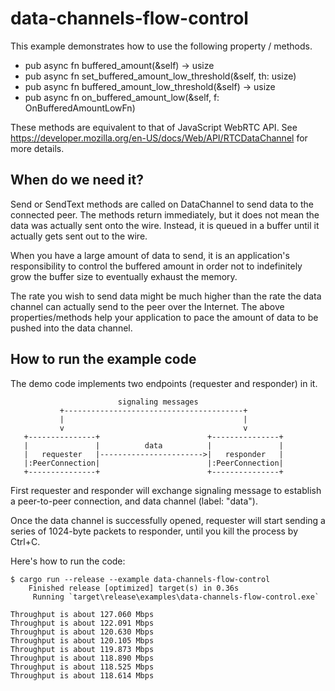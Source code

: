 # data-channels-flow-control

This example demonstrates how to use the following property / methods.

* pub async fn buffered_amount(&self) -> usize
* pub async fn set_buffered_amount_low_threshold(&self, th: usize)
* pub async fn buffered_amount_low_threshold(&self) -> usize
* pub async fn on_buffered_amount_low(&self, f: OnBufferedAmountLowFn)

These methods are equivalent to that of JavaScript WebRTC API.
See <https://developer.mozilla.org/en-US/docs/Web/API/RTCDataChannel> for more details.

## When do we need it?

Send or SendText methods are called on DataChannel to send data to the connected peer.
The methods return immediately, but it does not mean the data was actually sent onto
the wire. Instead, it is queued in a buffer until it actually gets sent out to the wire.

When you have a large amount of data to send, it is an application's responsibility to
control the buffered amount in order not to indefinitely grow the buffer size to eventually
exhaust the memory.

The rate you wish to send data might be much higher than the rate the data channel can
actually send to the peer over the Internet. The above properties/methods help your
application to pace the amount of data to be pushed into the data channel.

## How to run the example code

The demo code implements two endpoints (requester and responder) in it.

```plain
                        signaling messages
           +----------------------------------------+
           |                                        |
           v                                        v
   +---------------+                        +---------------+
   |               |          data          |               |
   |   requester   |----------------------->|   responder   |
   |:PeerConnection|                        |:PeerConnection|
   +---------------+                        +---------------+
```

First requester and responder will exchange signaling message to establish a peer-to-peer
connection, and data channel (label: "data").

Once the data channel is successfully opened, requester will start sending a series of
1024-byte packets to responder, until you kill the process by Ctrl+С.

Here's how to run the code:

```shell
$ cargo run --release --example data-channels-flow-control
    Finished release [optimized] target(s) in 0.36s
     Running `target\release\examples\data-channels-flow-control.exe`

Throughput is about 127.060 Mbps
Throughput is about 122.091 Mbps
Throughput is about 120.630 Mbps
Throughput is about 120.105 Mbps
Throughput is about 119.873 Mbps
Throughput is about 118.890 Mbps
Throughput is about 118.525 Mbps
Throughput is about 118.614 Mbps
```
